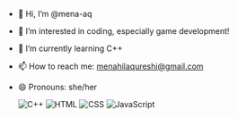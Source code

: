 - 👋 Hi, I’m @mena-aq
- 👀 I’m interested in coding, especially game development!
- 🌱 I’m currently learning C++
- 📫 How to reach me: menahilaqureshi@gmail.com 
- 😄 Pronouns: she/her

  <img alt="C++" src="https://img.shields.io/badge/C%23-239120?style=for-the-badge&logo=c-sharp&logoColor=white"/>
  <img alt="HTML" src="https://img.shields.io/badge/HTML5-E34F26?style=for-the-badge&logo=html5&logoColor=white"/>
	<img alt="CSS" src="https://img.shields.io/badge/CSS3-1572B6?style=for-the-badge&logo=css3&logoColor=white"/>
	<img alt="JavaScript" src="https://img.shields.io/badge/JavaScript-F7DF1E?style=for-the-badge&logo=javascript&logoColor=black"/>

<!---
mena-aq/mena-aq is a ✨ special ✨ repository because its `README.md` (this file) appears on your GitHub profile.
You can click the Preview link to take a look at your changes.
--->
